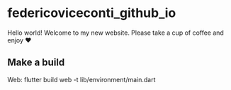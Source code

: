 # federicoviceconti_github_io

Hello world! Welcome to my new website. Please take a cup of coffee and enjoy ❤

## Make a build

Web: flutter build web -t lib/environment/main.dart

